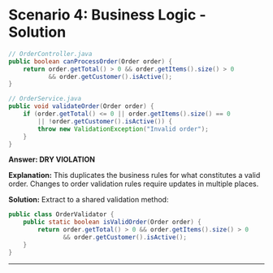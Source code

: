 # Scenario 4: Business Logic - Solution

```java
// OrderController.java
public boolean canProcessOrder(Order order) {
    return order.getTotal() > 0 && order.getItems().size() > 0 
           && order.getCustomer().isActive();
}

// OrderService.java
public void validateOrder(Order order) {
    if (order.getTotal() <= 0 || order.getItems().size() == 0 
        || !order.getCustomer().isActive()) {
        throw new ValidationException("Invalid order");
    }
}
```

**Answer: DRY VIOLATION**

**Explanation:** This duplicates the business rules for what constitutes a valid order. Changes to order validation rules require updates in multiple places.

**Solution:** Extract to a shared validation method:
```java
public class OrderValidator {
    public static boolean isValidOrder(Order order) {
        return order.getTotal() > 0 && order.getItems().size() > 0 
               && order.getCustomer().isActive();
    }
}
```

---
